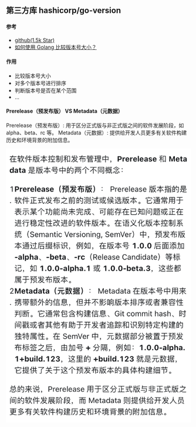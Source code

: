 ## 第三方库 hashicorp/go-version

#### 参考
- [github(1.5k Star)](https://github.com/hashicorp/go-version)
- [如何使用 Golang 比较版本号大小？](https://mp.weixin.qq.com/s/xIzEac0vQNnjsHdpMv3RQw)

#### 作用
- 比较版本号大小
- 对多个版本号进行排序
- 判断版本号是否在某个范围
- ...

#### Prerelease（预发布版） VS Metadata（元数据）
Prerelease（预发布版）: 用于区分正式版与非正式版之间的软件发展阶段，如 alpha、beta、rc 等。
Metadata（元数据）: 提供给开发人员更多有关软件构建历史和环境背景的附加信息。

![_img.png](_img.png)
